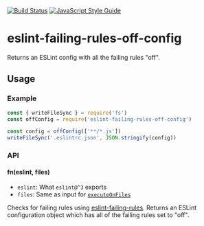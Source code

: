 [![Build Status](https://travis-ci.org/mightyiam/eslint-failing-rules-off-config.svg?branch=master)](https://travis-ci.org/mightyiam/eslint-failing-rules-off-config)
[![JavaScript Style Guide](https://cdn.rawgit.com/feross/standard/master/badge.svg)](https://github.com/feross/standard)

# eslint-failing-rules-off-config

Returns an ESLint config with all the failing rules "off".

## Usage

### Example

```js
const { writeFileSync } = require('fs')
const offConfig = require('eslint-failing-rules-off-config')

const config = offConfig(['**/*.js'])
writeFileSync('.eslintrc.json', JSON.stringify(config))
```

### API

#### fn(eslint, files)

- `eslint`:
  What `eslint@^3` exports
- `files`:
  Same as input for [`executeOnFiles`](http://eslint.org/docs/developer-guide/nodejs-api#executeonfiles)

Checks for failing rules using [eslint-failing-rules](https://www.npmjs.com/package/eslint-failing-rules).
Returns an ESLint configuration object which has all of the failing rules set to "off".
